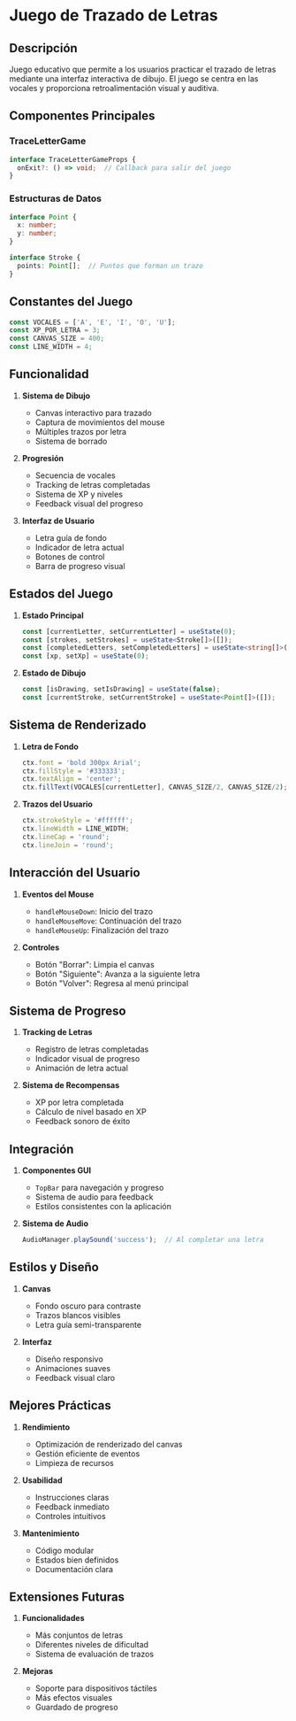 # Juego de Trazado de Letras

## Descripción
Juego educativo que permite a los usuarios practicar el trazado de letras mediante una interfaz interactiva de dibujo. El juego se centra en las vocales y proporciona retroalimentación visual y auditiva.

## Componentes Principales

### TraceLetterGame
```typescript
interface TraceLetterGameProps {
  onExit?: () => void;  // Callback para salir del juego
}
```

### Estructuras de Datos
```typescript
interface Point {
  x: number;
  y: number;
}

interface Stroke {
  points: Point[];  // Puntos que forman un trazo
}
```

## Constantes del Juego
```typescript
const VOCALES = ['A', 'E', 'I', 'O', 'U'];
const XP_POR_LETRA = 3;
const CANVAS_SIZE = 400;
const LINE_WIDTH = 4;
```

## Funcionalidad

1. **Sistema de Dibujo**
   - Canvas interactivo para trazado
   - Captura de movimientos del mouse
   - Múltiples trazos por letra
   - Sistema de borrado

2. **Progresión**
   - Secuencia de vocales
   - Tracking de letras completadas
   - Sistema de XP y niveles
   - Feedback visual del progreso

3. **Interfaz de Usuario**
   - Letra guía de fondo
   - Indicador de letra actual
   - Botones de control
   - Barra de progreso visual

## Estados del Juego
1. **Estado Principal**
   ```typescript
   const [currentLetter, setCurrentLetter] = useState(0);
   const [strokes, setStrokes] = useState<Stroke[]>([]);
   const [completedLetters, setCompletedLetters] = useState<string[]>([]);
   const [xp, setXp] = useState(0);
   ```

2. **Estado de Dibujo**
   ```typescript
   const [isDrawing, setIsDrawing] = useState(false);
   const [currentStroke, setCurrentStroke] = useState<Point[]>([]);
   ```

## Sistema de Renderizado

1. **Letra de Fondo**
   ```typescript
   ctx.font = 'bold 300px Arial';
   ctx.fillStyle = '#333333';
   ctx.textAlign = 'center';
   ctx.fillText(VOCALES[currentLetter], CANVAS_SIZE/2, CANVAS_SIZE/2);
   ```

2. **Trazos del Usuario**
   ```typescript
   ctx.strokeStyle = '#ffffff';
   ctx.lineWidth = LINE_WIDTH;
   ctx.lineCap = 'round';
   ctx.lineJoin = 'round';
   ```

## Interacción del Usuario

1. **Eventos del Mouse**
   - `handleMouseDown`: Inicio del trazo
   - `handleMouseMove`: Continuación del trazo
   - `handleMouseUp`: Finalización del trazo

2. **Controles**
   - Botón "Borrar": Limpia el canvas
   - Botón "Siguiente": Avanza a la siguiente letra
   - Botón "Volver": Regresa al menú principal

## Sistema de Progreso

1. **Tracking de Letras**
   - Registro de letras completadas
   - Indicador visual de progreso
   - Animación de letra actual

2. **Sistema de Recompensas**
   - XP por letra completada
   - Cálculo de nivel basado en XP
   - Feedback sonoro de éxito

## Integración

1. **Componentes GUI**
   - `TopBar` para navegación y progreso
   - Sistema de audio para feedback
   - Estilos consistentes con la aplicación

2. **Sistema de Audio**
   ```typescript
   AudioManager.playSound('success');  // Al completar una letra
   ```

## Estilos y Diseño

1. **Canvas**
   - Fondo oscuro para contraste
   - Trazos blancos visibles
   - Letra guía semi-transparente

2. **Interfaz**
   - Diseño responsivo
   - Animaciones suaves
   - Feedback visual claro

## Mejores Prácticas

1. **Rendimiento**
   - Optimización de renderizado del canvas
   - Gestión eficiente de eventos
   - Limpieza de recursos

2. **Usabilidad**
   - Instrucciones claras
   - Feedback inmediato
   - Controles intuitivos

3. **Mantenimiento**
   - Código modular
   - Estados bien definidos
   - Documentación clara

## Extensiones Futuras

1. **Funcionalidades**
   - Más conjuntos de letras
   - Diferentes niveles de dificultad
   - Sistema de evaluación de trazos

2. **Mejoras**
   - Soporte para dispositivos táctiles
   - Más efectos visuales
   - Guardado de progreso 